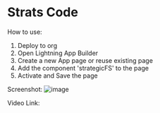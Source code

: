 # Strats Code
How to use:
1. Deploy to org
2. Open Lightning App Builder
3. Create a new App page or reuse existing page
4. Add the component 'strategicFS' to the page
5. Activate and Save the page

Screenshot:
![image](https://user-images.githubusercontent.com/11876166/109458708-500ace80-7a2b-11eb-8541-9ab6dfe720ca.png)

Video Link:

